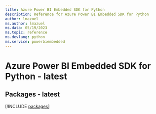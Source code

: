 ```yaml
---
title: Azure Power BI Embedded SDK for Python
description: Reference for Azure Power BI Embedded SDK for Python
author: lmazuel
ms.author: lmazuel
ms.data: 05/19/2023
ms.topic: reference
ms.devlang: python
ms.service: powerbiembedded
---
```

# Azure Power BI Embedded SDK for Python - latest
## Packages - latest
[!INCLUDE [packages](power-bi-embedded-index.md)]